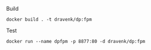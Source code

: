 Build
```
docker build . -t dravenk/dp:fpm
```
Test
```
docker run --name dpfpm -p 8877:80 -d dravenk/dp:fpm
```